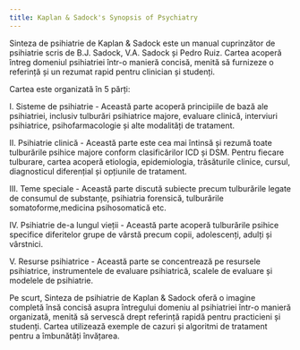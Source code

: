 ```yaml
---
title: Kaplan & Sadock's Synopsis of Psychiatry
---
```

Sinteza de psihiatrie de Kaplan & Sadock este un manual cuprinzător de psihiatrie scris de B.J. Sadock, V.A. Sadock și Pedro Ruiz. Cartea acoperă întreg domeniul psihiatriei într-o manieră concisă, menită să furnizeze o referință și un rezumat rapid pentru clinician și studenți.

Cartea este organizată în 5 părți:

I. Sisteme de psihiatrie - Această parte acoperă principiile de bază ale psihiatriei, inclusiv tulburări psihiatrice majore, evaluare clinică, interviuri psihiatrice, psihofarmacologie și alte modalități de tratament.

II. Psihiatrie clinică - Această parte este cea mai întinsă și rezumă toate tulburările psihice majore conform clasificărilor ICD și DSM. Pentru fiecare tulburare, cartea acoperă etiologia, epidemiologia, trăsăturile clinice, cursul, diagnosticul diferențial și opțiunile de tratament.

III. Teme speciale - Această parte discută subiecte precum tulburările legate de consumul de substanțe, psihiatria forensică, tulburările somatoforme,medicina psihosomatică etc.

IV. Psihiatrie de-a lungul vieții - Această parte acoperă tulburările psihice specifice diferitelor grupe de vârstă precum copii, adolescenți, adulți și vârstnici.

V. Resurse psihiatrice - Această parte se concentrează pe resursele psihiatrice, instrumentele de evaluare psihiatrică, scalele de evaluare și modelele de psihiatrie.

Pe scurt, Sinteza de psihiatrie de Kaplan & Sadock oferă o imagine completă însă concisă asupra întregului domeniu al psihiatriei într-o manieră organizată, menită să servescă drept referință rapidă pentru practicieni și studenți. Cartea utilizează exemple de cazuri și algoritmi de tratament pentru a îmbunătăți învățarea.
